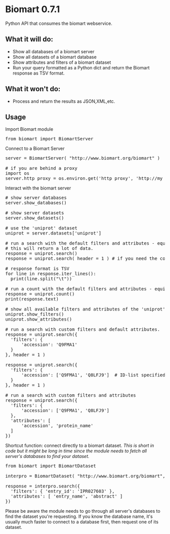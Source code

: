 Biomart 0.7.1
=============

Python API that consumes the biomart webservice.

What it will do:
----------------

* Show all databases of a biomart server
* Show all datasets of a biomart database
* Show attributes and filters of a biomart dataset
* Run your query formatted as a Python dict and return the Biomart response as TSV format.

What it won't do:
-----------------

* Process and return the results as JSON,XML,etc.

Usage
-----

Import Biomart module
<pre>
from biomart import BiomartServer
</pre>
Connect to a Biomart Server
<pre>
server = BiomartServer( "http://www.biomart.org/biomart" )

# if you are behind a proxy
import os
server.http_proxy = os.environ.get('http_proxy', 'http://my_http_proxy.org')
</pre>

Interact with the biomart server
<pre>
# show server databases
server.show_databases()

# show server datasets
server.show_datasets()

# use the 'uniprot' dataset
uniprot = server.datasets['uniprot']

# run a search with the default filters and attributes - equivalent to hitting "Results" on the web interface.
# this will return a lot of data.
response = uniprot.search()
response = uniprot.search( header = 1 ) # if you need the columns header

# response format is TSV
for line in response.iter_lines():
  print(line.split("\t"))

# run a count with the default filters and attributes - equivalent to hitting "Count" on the web interface
response = uniprot.count()
print(response.text)

# show all available filters and attributes of the 'uniprot' dataset
uniprot.show_filters()
uniprot.show_attributes()

# run a search with custom filters and default attributes.
response = uniprot.search({
  'filters': {
      'accession': 'Q9FMA1'
  }
}, header = 1 )

response = uniprot.search({
  'filters': {
      'accession': ['Q9FMA1', 'Q8LFJ9']  # ID-list specified accessions
  }
}, header = 1 )

# run a search with custom filters and attributes
response = uniprot.search({
  'filters': {
      'accession': ['Q9FMA1', 'Q8LFJ9']
  },
  'attributes': [
      'accession', 'protein_name'
  ]
})
</pre>

Shortcut function: connect directly to a biomart dataset.
*This is short in code but it might be long in time since the module needs to fetch all server's databases to find your dataset.*
<pre>
from biomart import BiomartDataset

interpro = BiomartDataset( "http://www.biomart.org/biomart", name = 'entry' )

response = interpro.search({
  'filters': { 'entry_id': 'IPR027603' },
  'attributes': [ 'entry_name', 'abstract' ]
})
</pre>
Please be aware the module needs to go through all server's databases to find the dataset you're requesting. 
If you know the database name, it's usually much faster to connect to a database first, then request one of its dataset.
